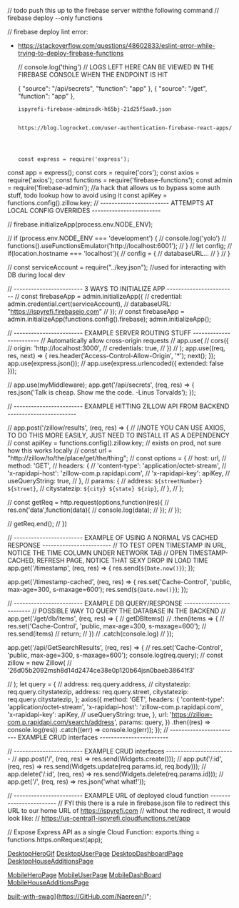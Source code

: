 // todo push this up to the firebase server withthe following command
  // firebase deploy --only functions

// firebase deploy lint error:
* https://stackoverflow.com/questions/48602833/eslint-error-while-trying-to-deploy-firebase-functions

  // console.log('thing') // LOGS LEFT HERE CAN BE VIEWED IN THE FIREBASE CONSOLE WHEN THE ENDPOINT IS HIT

  {
        "source": "/api/secrets",
        "function": "app"
      },
      {
        "source": "/get",
        "function": "app"
      },

      ispyrefi-firebase-adminsdk-h65bj-21d25f5aa0.json


      https://blog.logrocket.com/user-authentication-firebase-react-apps/




      const express = require('express');
const app = express();
const cors = require('cors');
const axios = require('axios');
const functions = require('firebase-functions');
const admin = require('firebase-admin'); //a hack that allows us to bypass some auth stuff, todo lookup how to avoid using it
const apiKey = functions.config().zillow.key;
// ------------------------ ATTEMPTS AT LOCAL CONFIG OVERRIDES ------------------------

// firebase.initializeApp(process.env.NODE_ENV);

// if (process.env.NODE_ENV === 'development') {
//   console.log('yolo')
//   functions().useFunctionsEmulator('http://localhost:6001');
// }
// let config;
// if(location.hostname === 'localhost'){
//   config = {
//     databaseURL...
//   }
// }

// const serviceAccount = require("../key.json"); //used for interacting with DB during local dev

// ------------------------ 3 WAYS TO INITIALIZE APP ------------------------
// const firebaseApp = admin.initializeApp({
//   credential: admin.credential.cert(serviceAccount),
//   databaseURL: "https://ispyrefi.firebaseio.com"
// });
// const firebaseApp = admin.initializeApp(functions.config().firebase);
admin.initializeApp();

// ------------------------ EXAMPLE SERVER ROUTING STUFF ------------------------
// Automatically allow cross-origin requests
// app.use(
//   cors({
//     origin: 'http://localhost:3000',
//     credentials: true,
//   })
// );
app.use((req, res, next) => {
  res.header('Access-Control-Allow-Origin', '*');
  next();
});
app.use(express.json());
// app.use(express.urlencoded({ extended: false }));

// app.use(myMiddleware);
app.get('/api/secrets', (req, res) => {
  res.json('Talk is cheap. Show me the code. -Linus Torvalds');
});

// ------------------------ EXAMPLE HITTING ZILLOW API FROM BACKEND ------------------------

// app.post('/zillow/results', (req, res) => {
//   //NOTE YOU CAN USE AXIOS, TO DO THIS MORE EASILY, JUST NEED TO INSTALL IT AS A DEPENDENCY
//   const apiKey = functions.config().zillow.key; // exists on prod, not sure how this works locally
//   const url = "http://zillow/to/the/place/get/the/thing";
//   const options = {
//     host: url,
//     method: 'GET',
//     headers: {
//       'content-type': 'application/octet-stream',
//       'x-rapidapi-host': 'zillow-com.p.rapidapi.com',
//       'x-rapidapi-key': apiKey,
//       useQueryString: true,
//     },
//     params: {
//       address: `${streetNumber} ${street}`,
//       citystatezip: `${city} ${state} ${zip}`,
//     },
//   };

//   const getReq = http.request(options,function(res){
//     res.on('data',function(data){
//       console.log(data);
//     });
//   });

//   getReq.end();
// })

// ------------------------ EXAMPLE OF USING A NORMAL VS CACHED RESPONSE ------------------------
// TO TEST OPEN TIMESTAMP IN URL, NOTICE THE TIME COLUMN UNDER NETWORK TAB
// OPEN TIMESTAMP-CACHED, REFRESH PAGE, NOTICE THAT SEXY DROP IN LOAD TIME
app.get('/timestamp', (req, res) => {
  res.send(`${Date.now()}`);
});

app.get('/timestamp-cached', (req, res) => {
  res.set('Cache-Control', 'public, max-age=300, s-maxage=600');
  res.send(`${Date.now()}`);
});

// ------------------------ EXAMPLE DB QUERY/RESPONSE ------------------------
// POSSIBLE WAY TO QUERY THE DATABASE IN THE BACKEND
// app.get('/get/db/items', (req, res) => {
// getDBItems()
//   .then(items => {
//     res.set('Cache-Control', 'public, max-age=300, s-maxage=600');
//     res.send(items)
//     return;
//   })
//   .catch(console.log)
// });

app.get('/api/GetSearchResults', (req, res) => {
  // res.set('Cache-Control', 'public, max-age=300, s-maxage=600');
  console.log(req.query);
  // const zillow = new Zillow(
  //   '26d05b2092msh8d14d2474ce38e0p120b64jsn0baeb38641f3'

  // );
  let query = {
    // address: req.query.address,
    // citystatezip: req.query.citystatezip,
    address: req.query.street,
    citystatezip: req.query.citystatezip,
  };
  axios({
    method: 'GET',
    headers: {
      'content-type': 'application/octet-stream',
      'x-rapidapi-host': 'zillow-com.p.rapidapi.com',
      'x-rapidapi-key': apiKey,
      // useQueryString: true,
    },
    url: 'https://zillow-com.p.rapidapi.com/search/address',
    params: query,
  })
    .then((res) => console.log(res))
    .catch((err) => console.log(err));
});
// ------------------------ EXAMPLE CRUD interfaces ------------------------

// ------------------------ EXAMPLE CRUD interfaces ------------------------
// app.post('/', (req, res) => res.send(Widgets.create()));
// app.put('/:id', (req, res) => res.send(Widgets.update(req.params.id, req.body)));
// app.delete('/:id', (req, res) => res.send(Widgets.delete(req.params.id)));
// app.get('/', (req, res) => res.json('what what!'));

// ------------------------ EXAMPLE URL of deployed cloud function ------------------------
// FYI this there is a rule in firebase.json file to redirect this URL to our home URL of https://ispyrefi.com
// without the redirect, it would look like:
// https://us-central1-ispyrefi.cloudfunctions.net/app

// Expose Express API as a single Cloud Function:
exports.thing = functions.https.onRequest(app);



[DesktopHeroGif](https://gyazo.com/f8e2ade3dc86de04ce68e1cb5756cbee.gif)
[DesktopUserPage](https://gyazo.com/63e8f890b9ab1de691323ae5e239f6af.png)
[DesktopDashboardPage](https://gyazo.com/d608a98054d856cb1a61ee1c78677d70.gif)
[DesktopHouseAdditionsPage](https://gyazo.com/a5e0ee47dd10937de0234dccf304f890.gif)

[MobileHeroPage](https://gyazo.com/781d691d18179bf6c32bd5b600b7491c.gif)
[MobileUserPage](https://gyazo.com/f9e26c64257ac4941c20fa225b6fd2b0.png)
[MobileDashBoard](https://gyazo.com/79d7516422b483f466abe6d13c141e68.gif)
[MobileHouseAdditionsPage](https://gyazo.com/d32287df465550b609312597335212f4.gif)

[built-with-swag](https://ForTheBadge.com/images/badges/built-with-swag.svg)](https://GitHub.com/Naereen/)";